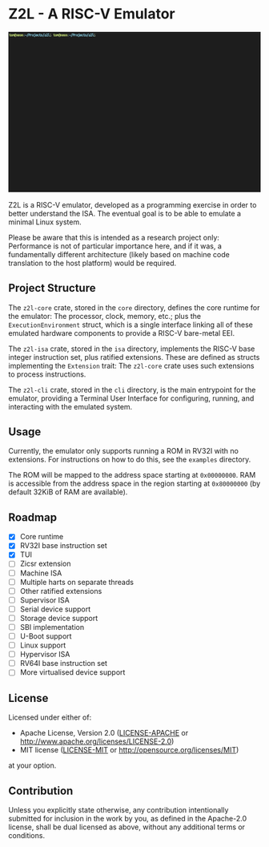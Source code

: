 # Z2L - A RISC-V Emulator

<p align="center"><img src="/assets/demo.gif?raw=true"/></p>

Z2L is a RISC-V emulator, developed as a programming exercise in order to better
understand the ISA. The eventual goal is to be able to emulate a minimal Linux
system.

Please be aware that this is intended as a research project only: Performance is
not of particular importance here, and if it was, a fundamentally different
architecture (likely based on machine code translation to the host platform)
would be required.

## Project Structure
The `z2l-core` crate, stored in the `core` directory, defines the core runtime
for the emulator: The processor, clock, memory, etc.; plus the
`ExecutionEnvironment` struct, which is a single interface linking all of these
emulated hardware components to provide a RISC-V bare-metal EEI.

The `z2l-isa` crate, stored in the `isa` directory, implements the RISC-V base
integer instruction set, plus ratified extensions. These are defined as structs
implementing the `Extension` trait: The `z2l-core` crate uses such extensions to
process instructions.

The `z2l-cli` crate, stored in the `cli` directory, is the main entrypoint for
the emulator, providing a Terminal User Interface for configuring, running, and
interacting with the emulated system.

## Usage
Currently, the emulator only supports running a ROM in RV32I with no extensions.
For instructions on how to do this, see the `examples` directory.

The ROM will be mapped to the address space starting at `0x00000000`. RAM is
accessible from the address space in the region starting at `0x80000000` (by
default 32KiB of RAM are available).

## Roadmap
* [x] Core runtime
* [x] RV32I base instruction set
* [x] TUI
* [ ] Zicsr extension
* [ ] Machine ISA
* [ ] Multiple harts on separate threads
* [ ] Other ratified extensions
* [ ] Supervisor ISA
* [ ] Serial device support
* [ ] Storage device support
* [ ] SBI implementation
* [ ] U-Boot support
* [ ] Linux support
* [ ] Hypervisor ISA
* [ ] RV64I base instruction set
* [ ] More virtualised device support

## License
Licensed under either of:

* Apache License, Version 2.0 ([LICENSE-APACHE](LICENSE-APACHE) or
  http://www.apache.org/licenses/LICENSE-2.0)
* MIT license ([LICENSE-MIT](LICENSE-MIT) or
  http://opensource.org/licenses/MIT)

at your option.

## Contribution
Unless you explicitly state otherwise, any contribution intentionally submitted
for inclusion in the work by you, as defined in the Apache-2.0 license, shall be
dual licensed as above, without any additional terms or conditions.
